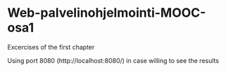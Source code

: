 # Web-palvelinohjelmointi-MOOC-osa1
Excercises of the first chapter

Using port 8080 (http://localhost:8080/) in case willing to see the results
